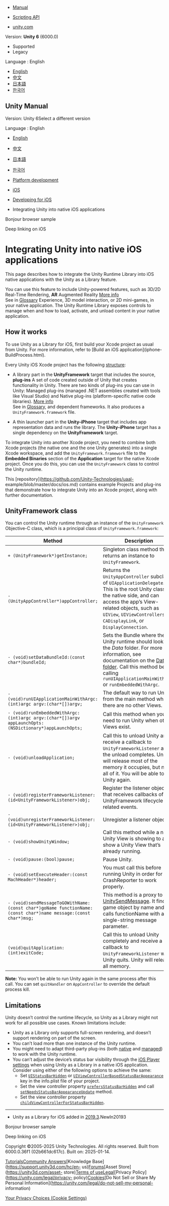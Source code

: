 [](https://docs.unity3d.com)

  * [Manual](../Manual/index.html)
  * [Scripting API](../ScriptReference/index.html)

  * [unity.com](https://unity.com/)

Version: **Unity 6** (6000.0)

  * Supported
  * Legacy

Language : English

  * [English](/Manual/UnityasaLibrary-iOS.html)
  * [中文](/cn/current/Manual/UnityasaLibrary-iOS.html)
  * [日本語](/ja/current/Manual/UnityasaLibrary-iOS.html)
  * [한국어](/kr/current/Manual/UnityasaLibrary-iOS.html)

[](https://docs.unity3d.com)

## Unity Manual

Version: Unity 6Select a different version

Language : English

  * [English](/Manual/UnityasaLibrary-iOS.html)
  * [中文](/cn/current/Manual/UnityasaLibrary-iOS.html)
  * [日本語](/ja/current/Manual/UnityasaLibrary-iOS.html)
  * [한국어](/kr/current/Manual/UnityasaLibrary-iOS.html)

  * [Platform development ](PlatformSpecific.html)
  * [iOS](iphone.html)
  * [Developing for iOS](ios-developing.html)
  * Integrating Unity into native iOS applications

[](ios-native-plugin-bonjour-sample.html)

Bonjour browser sample

[](deep-linking-ios.html)

Deep linking on iOS

# Integrating Unity into native iOS applications

This page describes how to integrate the Unity Runtime Library into iOS native
applications with the Unity as a Library feature.

You can use this feature to include Unity-powered features, such as 3D/2D
Real-Time Rendering, **AR** Augmented Reality [More info](AROverview.html)  
See in [Glossary](Glossary.html#AR) Experience, 3D model interaction, or 2D
mini-games, in your native application. The Unity Runtime Library exposes
controls to manage when and how to load, activate, and unload content in your
native application.

## How it works

To use Unity as a Library for iOS, first build your Xcode project as usual
from Unity. For more information, refer to [Build an iOS application](iphone-
BuildProcess.html).

Every Unity iOS Xcode project has the following
[structure](StructureOfXcodeProject.html):

  * A library part in the **UnityFramework** target that includes the source, **plug-ins** A set of code created outside of Unity that creates functionality in Unity. There are two kinds of plug-ins you can use in Unity: Managed plug-ins (managed .NET assemblies created with tools like Visual Studio) and Native plug-ins (platform-specific native code libraries). [More info](./plug-ins.html)  
See in [Glossary](Glossary.html#Plug-in), and dependent frameworks. It also
produces a `UnityFramework.framework` file.

  * A thin launcher part in the **Unity-iPhone** target that includes app representation data and runs the library. The **Unity-iPhone** target has a single dependency on the **UnityFramework** target.

To integrate Unity into another Xcode project, you need to combine both Xcode
projects (the native one and the one Unity generates) into a single Xcode
workspace, and add the `UnityFramework.framework` file to the **Embedded
Binaries** section of the **Application** target for the native Xcode project.
Once you do this, you can use the `UnityFramework` class to control the Unity
runtime.

This [repository](https://github.com/Unity-Technologies/uaal-
example/blob/master/docs/ios.md) contains example Projects and plug-ins that
demonstrate how to integrate Unity into an Xcode project, along with further
documentation.

## UnityFramework class

You can control the Unity runtime through an instance of the `UnityFramework`
Objective-C class, which is a principal class of `UnityFramework.framework`:

**Method** | **Description**  
---|---  
`+ (UnityFramework*)getInstance;` | Singleton class method that returns an instance to `UnityFramework`.  
`- (UnityAppController*)appController;` | Returns the `UnityAppController` subclass of `UIApplicationDelegate`. This is the root Unity class on the native side, and can access the app’s View-related objects, such as `UIView`, `UIViewControllers`, `CADisplayLink`, or `DisplayConnection`.  
`- (void)setDataBundleId:(const char*)bundleId;` | Sets the Bundle where the Unity runtime should look for the _Data_ folder. For more information, see documentation on the [Data folder](StructureOfXcodeProject.html). Call this method before calling `runUIApplicationMainWithArgc` or `runEmbeddedWithArgc`.  
`- (void)runUIApplicationMainWithArgc:(int)argc argv:(char*[])argv;` | The default way to run Unity from the main method where there are no other Views.  
`- (void)runEmbeddedWithArgc:(int)argc argv:(char*[])argv appLaunchOpts:(NSDictionary*)appLaunchOpts;` | Call this method when you need to run Unity when other Views exist.  
`- (void)unloadApplication;` | Call this to unload Unity and receive a callback to `UnityFrameworkListener` after the unload completes. Unity will release most of the memory it occupies, but not all of it. You will be able to run Unity again.  
`- (void)registerFrameworkListener:(id<UnityFrameworkListener>)obj;` | Register the listener object that receives callbacks of UnityFramework lifecycle-related events.  
`- (void)unregisterFrameworkListener:(id<UnityFrameworkListener>)obj;` | Unregister a listener object.  
`- (void)showUnityWindow;` | Call this method while a non-Unity View is showing to also show a Unity View that’s already running.  
`- (void)pause:(bool)pause;` | Pause Unity.  
`- (void)setExecuteHeader:(const MachHeader*)header;` | You must call this before running Unity in order for CrashReporter to work properly.  
`- (void)sendMessageToGOWithName:(const char*)goName functionName:(const char*)name message:(const char*)msg;` | This method is a proxy to [UnitySendMessage](PluginsForIOS.html). It finds a game object by name and calls functionName with a single-string message parameter.  
`(void)quitApplication:(int)exitCode;` | Call this to unload Unity completely and receive a callback to `UnityFrameworkListener` when Unity quits. Unity will release all memory.  
  
**Note:** You won’t be able to run Unity again in the same process after this
call. You can set `quitHandler` on `AppController` to override the default
process kill.  
  
## Limitations

Unity doesn’t control the runtime lifecycle, so Unity as a Library might not
work for all possible use cases. Known limitations include:

  * Unity as a Library only supports full-screen rendering, and doesn’t support rendering on part of the screen.
  * You can’t load more than one instance of the Unity runtime.
  * You might need to adapt third-party plug-ins (both [native](plug-ins-native.html) and [managed](plug-ins-managed.html)) to work with the Unity runtime.
  * You can’t adjust the device’s status bar visibility through the [iOS Player settings](class-PlayerSettingsiOS.html#Status) when using Unity as a Library in a native iOS application. Consider using either of the following options to achieve the same: 
    * Set [`UIStatusBarHidden`](https://developer.apple.com/documentation/bundleresources/information_property_list/uistatusbarhidden?language=objc) or [`UIViewControllerBasedStatusBarAppearance`](https://developer.apple.com/documentation/bundleresources/information_property_list/uiviewcontrollerbasedstatusbarappearance?language=objc) key in the info.plist file of your project.
    * Set the view controller property [`prefersStatusBarHidden`](https://developer.apple.com/documentation/swiftui/uihostingcontroller/prefersstatusbarhidden/) and call [`setNeedsStatusBarAppearanceUpdate`](https://developer.apple.com/documentation/uikit/uiviewcontroller/1621354-setneedsstatusbarappearanceupdat?language=objc) method.
    * Set the view controller property [`childViewControllerForStatusBarHidden`](https://developer.apple.com/documentation/uikit/uiviewcontroller/1621451-childviewcontrollerforstatusbarh?language=objc).

* * *

  * Unity as a Library for iOS added in [2019.3](https://docs.unity3d.com/Manual/30_search.html?q=newin20193).NewIn20193

[](ios-native-plugin-bonjour-sample.html)

Bonjour browser sample

[](deep-linking-ios.html)

Deep linking on iOS

Copyright ©2005-2025 Unity Technologies. All rights reserved. Built from
6000.0.36f1 (02b661dc617c). Built on: 2025-01-14.

[Tutorials](https://learn.unity.com/)[Community
Answers](https://answers.unity3d.com)[Knowledge
Base](https://support.unity3d.com/hc/en-
us)[Forums](https://forum.unity3d.com)[Asset Store](https://unity3d.com/asset-
store)[Terms of
use](https://docs.unity3d.com/Manual/TermsOfUse.html)[Legal](https://unity.com/legal)[Privacy
Policy](https://unity.com/legal/privacy-
policy)[Cookies](https://unity.com/legal/cookie-policy)[Do Not Sell or Share
My Personal Information](https://unity.com/legal/do-not-sell-my-personal-
information)

[Your Privacy Choices (Cookie Settings)](javascript:void\(0\);)

